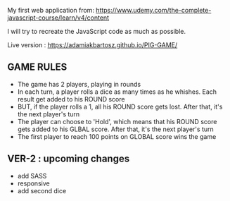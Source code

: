 My first web application from: https://www.udemy.com/the-complete-javascript-course/learn/v4/content

I will try to recreate the JavaScript code as much as possible.

Live version : https://adamiakbartosz.github.io/PIG-GAME/


 ## GAME RULES
- The game has 2 players, playing in rounds
- In each turn, a player rolls a dice as many times as he whishes. Each result get added to his ROUND score
- BUT, if the player rolls a 1, all his ROUND score gets lost. After that, it's the next player's turn
- The player can choose to 'Hold', which means that his ROUND score gets added to his GLBAL score. After that, it's the next player's turn
- The first player to reach 100 points on GLOBAL score wins the game

## VER-2 : upcoming changes
- add SASS
- responsive
- add second dice 
